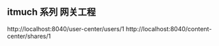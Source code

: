 itmuch 系列 网关工程
---
http://localhost:8040/user-center/users/1
http://localhost:8040/content-center/shares/1